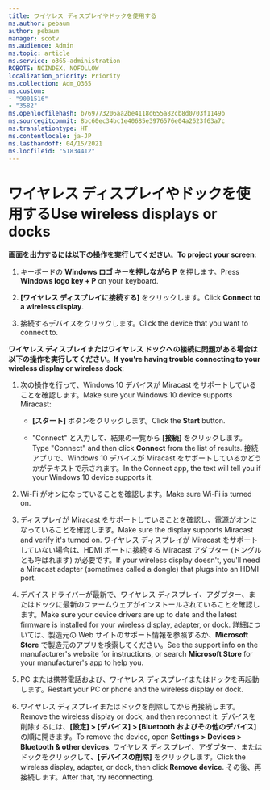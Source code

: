 ```yaml
---
title: ワイヤレス ディスプレイやドックを使用する
ms.author: pebaum
author: pebaum
manager: scotv
ms.audience: Admin
ms.topic: article
ms.service: o365-administration
ROBOTS: NOINDEX, NOFOLLOW
localization_priority: Priority
ms.collection: Adm_O365
ms.custom:
- "9001516"
- "3582"
ms.openlocfilehash: b769773206aa2be4118d655a82cb8d0703f1149b
ms.sourcegitcommit: 8bc60ec34bc1e40685e3976576e04a2623f63a7c
ms.translationtype: HT
ms.contentlocale: ja-JP
ms.lasthandoff: 04/15/2021
ms.locfileid: "51834412"
---
```

# <a name="use-wireless-displays-or-docks"></a><span data-ttu-id="de4d9-102">ワイヤレス ディスプレイやドックを使用する</span><span class="sxs-lookup"><span data-stu-id="de4d9-102">Use wireless displays or docks</span></span>

<span data-ttu-id="de4d9-103">**画面を出力するには以下の操作を実行してください**。</span><span class="sxs-lookup"><span data-stu-id="de4d9-103">**To project your screen**:</span></span>

1. <span data-ttu-id="de4d9-104">キーボードの **Windows ロゴ キーを押しながら P** を押します。</span><span class="sxs-lookup"><span data-stu-id="de4d9-104">Press **Windows logo key + P** on your keyboard.</span></span>

2. <span data-ttu-id="de4d9-105">**[ワイヤレス ディスプレイに接続する]** をクリックします。</span><span class="sxs-lookup"><span data-stu-id="de4d9-105">Click **Connect to a wireless display**.</span></span>

3. <span data-ttu-id="de4d9-106">接続するデバイスをクリックします。</span><span class="sxs-lookup"><span data-stu-id="de4d9-106">Click the device that you want to connect to.</span></span>

<span data-ttu-id="de4d9-107">**ワイヤレス ディスプレイまたはワイヤレス ドックへの接続に問題がある場合は以下の操作を実行してください**。</span><span class="sxs-lookup"><span data-stu-id="de4d9-107">**If you're having trouble connecting to your wireless display or wireless dock**:</span></span>

1. <span data-ttu-id="de4d9-108">次の操作を行って、Windows 10 デバイスが Miracast をサポートしていることを確認します。</span><span class="sxs-lookup"><span data-stu-id="de4d9-108">Make sure your Windows 10 device supports Miracast:</span></span> 

    - <span data-ttu-id="de4d9-109">**[スタート]** ボタンをクリックします。</span><span class="sxs-lookup"><span data-stu-id="de4d9-109">Click the **Start** button.</span></span>
    
    - <span data-ttu-id="de4d9-110">"Connect" と入力して、結果の一覧から **[接続]** をクリックします。</span><span class="sxs-lookup"><span data-stu-id="de4d9-110">Type "Connect" and then click **Connect** from the list of results.</span></span> <span data-ttu-id="de4d9-111">接続アプリで、Windows 10 デバイスが Miracast をサポートしているかどうかがテキストで示されます。</span><span class="sxs-lookup"><span data-stu-id="de4d9-111">In the Connect app, the text will tell you if your Windows 10 device supports it.</span></span> 

2. <span data-ttu-id="de4d9-112">Wi-Fi がオンになっていることを確認します。</span><span class="sxs-lookup"><span data-stu-id="de4d9-112">Make sure Wi-Fi is turned on.</span></span> 

3. <span data-ttu-id="de4d9-113">ディスプレイが Miracast をサポートしていることを確認し、電源がオンになっていることを確認します。</span><span class="sxs-lookup"><span data-stu-id="de4d9-113">Make sure the display supports Miracast and verify it's turned on.</span></span> <span data-ttu-id="de4d9-114">ワイヤレス ディスプレイが Miracast をサポートしていない場合は、HDMI ポートに接続する Miracast アダプター (ドングルとも呼ばれます) が必要です。</span><span class="sxs-lookup"><span data-stu-id="de4d9-114">If your wireless display doesn't, you'll need a Miracast adapter (sometimes called a dongle) that plugs into an HDMI port.</span></span>

4. <span data-ttu-id="de4d9-115">デバイス ドライバーが最新で、ワイヤレス ディスプレイ、アダプター、またはドックに最新のファームウェアがインストールされていることを確認します。</span><span class="sxs-lookup"><span data-stu-id="de4d9-115">Make sure your device drivers are up to date and the latest firmware is installed for your wireless display, adapter, or dock.</span></span> <span data-ttu-id="de4d9-116">詳細については、製造元の Web サイトのサポート情報を参照するか、**Microsoft Store** で製造元のアプリを検索してください。</span><span class="sxs-lookup"><span data-stu-id="de4d9-116">See the support info on the manufacturer's website for instructions, or search **Microsoft Store** for your manufacturer's app to help you.</span></span>

5. <span data-ttu-id="de4d9-117">PC または携帯電話および、ワイヤレス ディスプレイまたはドックを再起動します。</span><span class="sxs-lookup"><span data-stu-id="de4d9-117">Restart your PC or phone and the wireless display or dock.</span></span>

6. <span data-ttu-id="de4d9-118">ワイヤレス ディスプレイまたはドックを削除してから再接続します。</span><span class="sxs-lookup"><span data-stu-id="de4d9-118">Remove the wireless display or dock, and then reconnect it.</span></span> <span data-ttu-id="de4d9-119">デバイスを削除するには、**[設定] > [デバイス] > [Bluetooth およびその他のデバイス]** の順に開きます。</span><span class="sxs-lookup"><span data-stu-id="de4d9-119">To remove the device, open **Settings > Devices  > Bluetooth & other devices**.</span></span> <span data-ttu-id="de4d9-120">ワイヤレス ディスプレイ、アダプター、またはドックをクリックして、**[デバイスの削除]** をクリックします。</span><span class="sxs-lookup"><span data-stu-id="de4d9-120">Click the wireless display, adapter, or dock, then click **Remove device**.</span></span> <span data-ttu-id="de4d9-121">その後、再接続します。</span><span class="sxs-lookup"><span data-stu-id="de4d9-121">After that, try reconnecting.</span></span>
